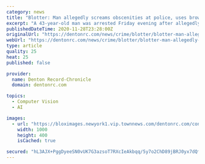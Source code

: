 ```yaml
---
category: news
title: "Blotter: Man allegedly screams obscenities at police, uses brown bag to thwart 'facial recognition'"
excerpt: "A 43-year-old man was arrested Friday evening after allegedly drinking an alcoholic beverage and screaming obscenities while alone at a pavilion, cursing at officers when they arrived and covering his"
publishedDateTime: 2020-11-28T23:28:00Z
originalUrl: "https://dentonrc.com/news/crime/blotter/blotter-man-allegedly-screams-obscenities-at-police-uses-brown-bag-to-thwart-facial-recognition/article_b8e28beb-8b1a-5c3b-bc5e-dcf45d2b8d2f.html"
webUrl: "https://dentonrc.com/news/crime/blotter/blotter-man-allegedly-screams-obscenities-at-police-uses-brown-bag-to-thwart-facial-recognition/article_b8e28beb-8b1a-5c3b-bc5e-dcf45d2b8d2f.html"
type: article
quality: 25
heat: 25
published: false

provider:
  name: Denton Record-Chronicle
  domain: dentonrc.com

topics:
  - Computer Vision
  - AI

images:
  - url: "https://bloximages.newyork1.vip.townnews.com/dentonrc.com/content/tncms/assets/v3/editorial/7/50/7502fdbd-5a82-53de-94d1-d58d71142468/5fc2d67b43b72.image.jpg?resize=1000%2C400"
    width: 1000
    height: 400
    isCached: true

secured: "hL3AJX+PggDyeeSN0vUK7G3azsoT7RXcIeAkbqq/5y7o2ChD89jBRJ0yx7dQfP8KiNxMCvZ7i121ilM43uaqQqEQhyesLY/koODLGieIsnPAYgNEWvAyHonKMuZQ4JRjw8iyCTPw/n6tgTWEeIX4zRqtIOr7bf7UdDNIcLfy3Y1iNKvMdw8gXScx05szI0NgUmI9r9m9pmJ6vC6W01ezNh8wXz9N0CXHVrcEU+GZOkyzs3qi8mhEm4KItSEaLXMNdYmux+18mBjeu2xnlyEcs9Z5R+2u3anAzPlNEiiM8XtLACXBokHcQmdtOYqOP8gRWjVJnLdaDDdTat9DicBt2plOnKrNj/tpGkSmaVxqtwY=;eGyGB2GYanbGvwQMzH5Ksg=="
---
```


